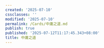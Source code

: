 ```yaml
---
created: '2025-07-10'
cssclasses: ''
modified: '2025-07-10'
permalink: /Cards/中庸之道.md
publish: true
published: '2025-07-12T11:17:45.343+08:00'
title: 中庸之道
---
```

